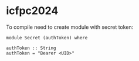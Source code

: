 # icfpc2024

To compile need to create module with secret token:

```
module Secret (authToken) where

authToken :: String
authToken = "Bearer <UID>"
```
